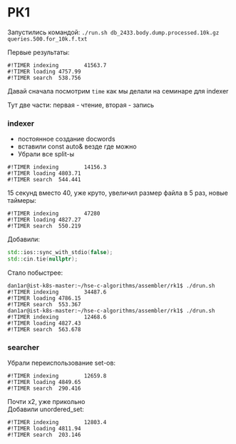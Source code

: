 # РК1

Запустились командой: `./run.sh db_2433.body.dump.processed.10k.gz queries.500.for_10k.f.txt`

Первые результаты:
```
#!TIMER indexing        41563.7
#!TIMER loading 4757.99
#!TIMER search  538.756
```

Давай сначала посмотрим `time` как мы делали на семинаре для indexer

Тут две части: первая - чтение, вторая - запись

### indexer
- постоянное создание docwords
- вставили const auto& везде где можно
- Убрали все split-ы
```
#!TIMER indexing        14156.3
#!TIMER loading 4803.71
#!TIMER search  544.441
```
15 секунд вместо 40, уже круто, увеличил размер файла в 5 раз, новые таймеры:
```
#!TIMER indexing        47280
#!TIMER loading 4827.27
#!TIMER search  550.219
```

Добавили:
```cpp
std::ios::sync_with_stdio(false);
std::cin.tie(nullptr);
```
Стало побыстрее:
```
dan1ar@ist-k8s-master:~/hse-c-algorithms/assembler/rk1$ ./drun.sh 
#!TIMER indexing        34487.6
#!TIMER loading 4786.15
#!TIMER search  553.367
dan1ar@ist-k8s-master:~/hse-c-algorithms/assembler/rk1$ ./drun.sh 
#!TIMER indexing        12468.6
#!TIMER loading 4827.43
#!TIMER search  563.678
```

### searcher
Убрали переиспользование set-ов:
```
#!TIMER indexing        12659.8
#!TIMER loading 4849.65
#!TIMER search  290.416
```
Почти х2, уже прикольно  
Добавили unordered_set:
```
#!TIMER indexing        12803.4
#!TIMER loading 4811.94
#!TIMER search  203.146
```
